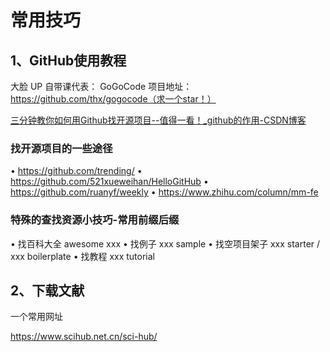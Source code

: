 # 常用技巧

## 1、GitHub使用教程

大脸 UP 自带课代表：
GoGoCode 项目地址：https://github.com/thx/gogocode（求一个star！）

[三分钟教你如何用Github找开源项目--值得一看！_github的作用-CSDN博客](https://blog.csdn.net/as480133937/article/details/105611577)

### 找开源项目的一些途径

• https://github.com/trending/
• https://github.com/521xueweihan/HelloGitHub
• https://github.com/ruanyf/weekly
• https://www.zhihu.com/column/mm-fe

### 特殊的查找资源小技巧-常用前缀后缀 

• 找百科大全 awesome xxx
• 找例子 xxx sample
• 找空项目架子 xxx starter / xxx boilerplate 
• 找教程  xxx tutorial

## 2、下载文献

一个常用网址

https://www.scihub.net.cn/sci-hub/







